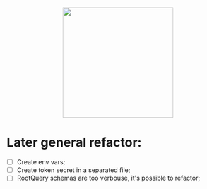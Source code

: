  <h1 align="center"> <img src="https://i.imgur.com/anLIAzP.png" height="250px" style="text-align: center"/>
 </h1>
 
 # Later general refactor:
- [ ] Create env vars;
- [ ] Create token secret in a separated file;
- [ ] RootQuery schemas are too verbouse, it's possible to refactor;
